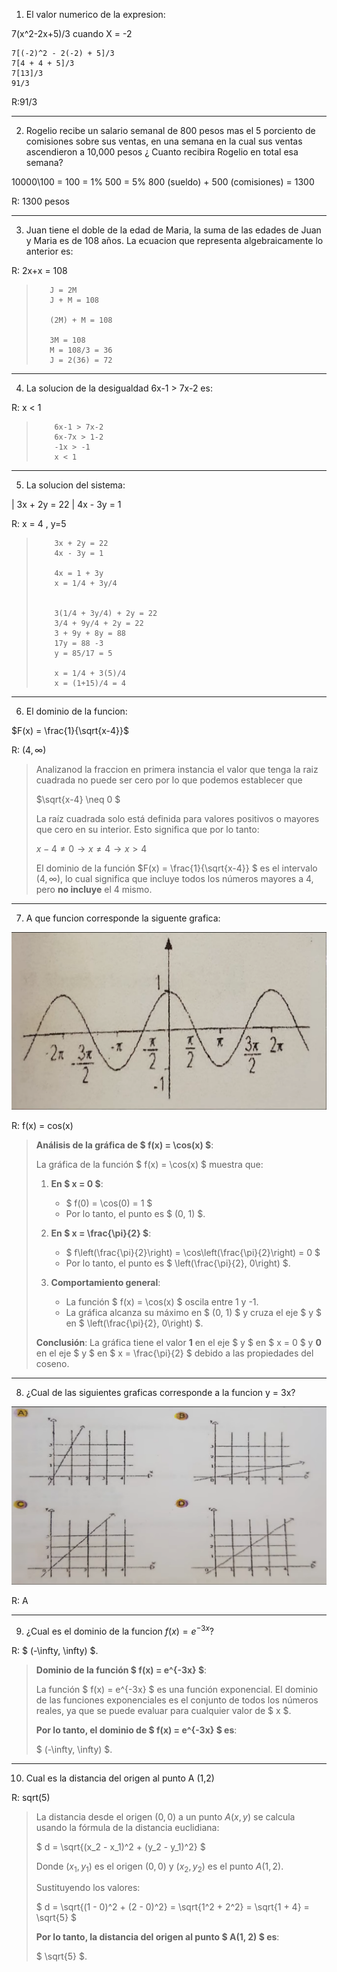 1. El valor numerico de la expresion:

7(x^2-2x+5)/3 cuando X = -2

    7[(-2)^2 - 2(-2) + 5]/3
    7[4 + 4 + 5]/3
    7[13]/3
    91/3

R:91/3

---

2. Rogelio recibe un salario semanal de 800 pesos mas el 5 porciento de comisiones sobre sus ventas, en una semana en la cual sus ventas ascendieron a 10,000 pesos ¿ Cuanto recibira Rogelio en total esa semana? 

10000\100 = 100 = 1%
500 = 5%
800 (sueldo) + 500 (comisiones) = 1300

R: 1300 pesos 

---
3. Juan tiene el doble de la edad de Maria, la suma de las edades de Juan y Maria es de 108 años. La ecuacion que representa algebraicamente lo anterior es: 

R: 2x+x = 108

>        J = 2M
>        J + M = 108
>  
>        (2M) + M = 108
>  
>        3M = 108
>        M = 108/3 = 36
>        J = 2(36) = 72

---
4. La solucion de la desigualdad  6x-1 > 7x-2 es: 

R: x < 1 

>         6x-1 > 7x-2
>         6x-7x > 1-2
>         -1x > -1
>         x < 1

---
5. La solucion del sistema:

| 3x + 2y = 22
| 4x - 3y = 1

R: x = 4 , y=5 

>         3x + 2y = 22
>         4x - 3y = 1
> 
>         4x = 1 + 3y
>         x = 1/4 + 3y/4
> 
> 
>         3(1/4 + 3y/4) + 2y = 22
>         3/4 + 9y/4 + 2y = 22
>         3 + 9y + 8y = 88
>         17y = 88 -3
>         y = 85/17 = 5
> 
>         x = 1/4 + 3(5)/4
>         x = (1+15)/4 = 4     

---

6. El dominio de la funcion:

$F(x) = \frac{1}{\sqrt{x-4}}$

R: $(4, \infty)$

> Analizanod la fraccion en primera instancia el valor que tenga la raiz cuadrada no puede ser cero por lo que podemos establecer que 
>
> $\sqrt{x-4}  \neq 0 $
>
> La raíz cuadrada solo está definida para valores positivos o mayores que cero en su interior. Esto significa que por lo tanto: 
>
> $x - 4 \neq 0 \rightarrow x \neq 4 \rightarrow x > 4$
>
> El dominio de la función 
$F(x) = \frac{1}{\sqrt{x-4}} $ 
es el intervalo $(4, \infty)$, lo cual significa que incluye todos los números mayores a 4, pero **no incluye** el 4 mismo.


---
7. A que funcion corresponde la siguente grafica:

![Problema 07](./imagen0907.png)

R: f(x) = cos(x)

> **Análisis de la gráfica de $ f(x) = \cos(x) $**:
>
> La gráfica de la función $ f(x) = \cos(x) $ muestra que:
>
> 1. **En $ x = 0 $**:
>    - $ f(0) = \cos(0) = 1 $
>    - Por lo tanto, el punto es $ (0, 1) $.
>
> 2. **En $ x = \frac{\pi}{2} $**:
>    - $ f\left(\frac{\pi}{2}\right) = \cos\left(\frac{\pi}{2}\right) = 0 $
>    - Por lo tanto, el punto es $ \left(\frac{\pi}{2}, 0\right) $.
>
> 3. **Comportamiento general**:
>    - La función $ f(x) = \cos(x) $ oscila entre 1 y -1.
>    - La gráfica alcanza su máximo en $ (0, 1) $ y cruza el eje $ y $ en $ \left(\frac{\pi}{2}, 0\right) $.
>
> **Conclusión**: La gráfica tiene el valor **1** en el eje $ y $ en $ x = 0 $ y **0** en el eje $ y $ en $ x = \frac{\pi}{2} $ debido a las propiedades del coseno.

---
8. ¿Cual de las siguientes graficas corresponde a la funcion y = 3x? 

![Problema 09](./imagen0908.png)

R: A  

---
9. ¿Cual es el dominio de la funcion $f(x) = e^{-3x}$?

R: $ (-\infty, \infty) $.

> **Dominio de la función $ f(x) = e^{-3x} $**:
>
> La función $ f(x) = e^{-3x} $ es una función exponencial. El dominio de las funciones exponenciales es el conjunto de todos los números reales, ya que se puede evaluar para cualquier valor de $ x $.
>
> **Por lo tanto, el dominio de $ f(x) = e^{-3x} $ es**:
> 
> $ (-\infty, \infty) $.

---
10. Cual es la distancia del origen al punto A (1,2) 

R: sqrt(5)

> La distancia desde el origen $(0, 0)$ a un punto $A(x, y)$ se calcula usando la fórmula de la distancia euclidiana:
>
> $
> d = \sqrt{(x_2 - x_1)^2 + (y_2 - y_1)^2}
> $
>
> Donde $(x_1, y_1)$ es el origen $(0, 0)$ y $(x_2, y_2)$ es el punto $A(1, 2)$.
>
> Sustituyendo los valores:
> 
> $
> d = \sqrt{(1 - 0)^2 + (2 - 0)^2} = \sqrt{1^2 + 2^2} = \sqrt{1 + 4} = \sqrt{5}
> $
>
> **Por lo tanto, la distancia del origen al punto $ A(1, 2) $ es**:
> 
> $ \sqrt{5} $.
